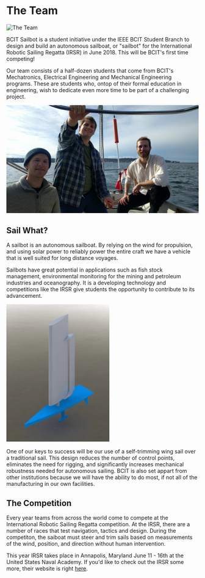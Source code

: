 # The Team

![The Team](../image/team.jpg)

BCIT Sailbot is a student initiative under the IEEE BCIT Student Branch to 
design and build an autonomous sailboat, or "sailbot" for the International 
Robotic Sailing Regatta (IRSR) in June 2018. This will be BCIT's first time 
competing!

Our team consists of a half-dozen students that come from BCIT's Mechatronics,
Electrical Engineering and Mechanical Engineering programs. These are students 
who, ontop of their formal education in engineering, wish to dedicate even more 
time to be part of a challenging project. 

![Sailing](../images/Sailing.jpg)

## Sail What?

A sailbot is an autonomous sailboat. By relying on the wind for propulsion, and 
using solar power to reliably power the entire craft we have a vehicle that is
well suited for long distance voyages.

Sailbots have great potential in applications such as fish stock management, 
environmental monitoring for the mining and petroleum industries and 
oceanography. It is a developing technology and competitions like the IRSR give
students the opportunity to contribute to its advancement.

![Render](../images/sailbotRender.png)

One of our keys to success will be our use of a self-trimming wing sail over
a traditional sail. This design reduces the number of control points, eliminates
the need for rigging, and significantly increases mechanical robustness needed
for autonomous sailing. BCIT is also set appart from other institutions because
we will have the ability to do most, if not all of the manufacturing in our own
facilities.

## The Competition

Every year teams from across the world come to compete at the International 
Robotic Sailing Regatta competition. At the IRSR, there are a number of races 
that test navigation, tactics and design. During the competiton, the saiboat 
must steer and trim sails based on measurements of the wind, position, and 
direction without human intervention. 

This year IRSR takes place in Annapolis, Maryland June 11 - 16th at the United 
States Naval Academy. If you'd like to check out the IRSR some more, their 
website is right [here](http://sailbot.org).
